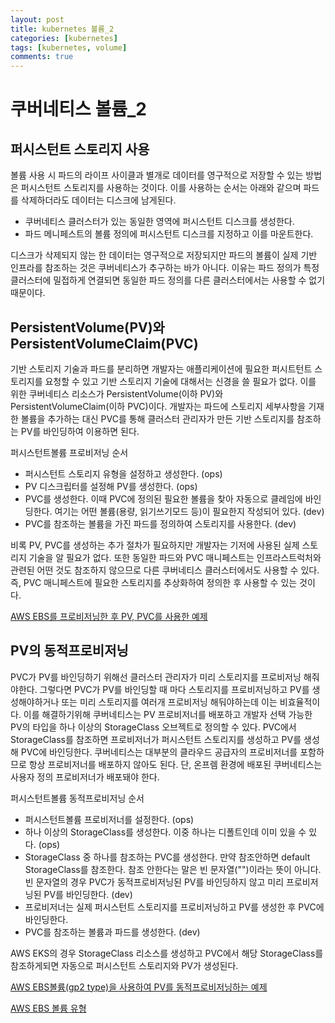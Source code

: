 ```yaml
---
layout: post
title: kubernetes 볼륨_2
categories: [kubernetes]
tags: [kubernetes, volume]
comments: true
---
```



# 쿠버네티스 볼륨_2

## 퍼시스턴트 스토리지 사용

볼륨 사용 시 파드의 라이프 사이클과 별개로 데이터를 영구적으로 저장할 수 있는 방법은 퍼시스턴트 스토리지를 사용하는 것이다. 
이를 사용하는 순서는 아래와 같으며 파드를 삭제하더라도 데이터는 디스크에 남게된다.
 
 - 쿠버네티스 클러스터가 있는 동일한 영역에 퍼시스턴트 디스크를 생성한다.
 - 파드 메니페스트의 볼륨 정의에 퍼시스턴트 디스크를 지정하고 이를 마운트한다.
 
디스크가 삭제되지 않는 한 데이터는 영구적으로 저장되지만 파드의 볼륨이 실제 기반 인프라를 참조하는 것은 쿠버네티스가 추구하는 바가 아니다. 
이유는 파드 정의가 특정 클러스터에 밀접하게 연결되면 동일한 파드 정의를 다른 클러스터에서는 사용할 수 없기 때문이다.

## PersistentVolume(PV)와 PersistentVolumeClaim(PVC)
기반 스토리지 기술과 파드를 분리하면 개발자는 애플리케이션에 필요한 퍼시트턴트 스토리지를 요청할 수 있고 기반 스토리지 기술에 대해서는 신경을 쓸 필요가 없다. 
이를 위한 쿠버네티스 리소스가 PersistentVolume(이하 PV)와 PersistentVolumeClaim(이하 PVC)이다. 
개발자는 파드에 스토리지 세부사항을 기재한 볼륨을 추가하는 대신 PVC를 통해 클러스터 관리자가 만든 기반 스토리지를 참조하는 PV를 바인딩하여 이용하면 된다.

퍼시스턴트볼륨 프로비저닝 순서
 - 퍼시스턴트 스토리지 유형을 설정하고 생성한다. (ops)
 - PV 디스크립터를 설정해 PV를 생성한다. (ops)
 - PVC를 생성한다. 이때 PVC에 정의된 필요한 볼륨을 찾아 자동으로 클레임에 바인딩한다.
   여기는 어떤 볼륨(용량, 읽기쓰기모드 등)이 필요한지 작성되어 있다. (dev)
 - PVC를 참조하는 볼륨을 가진 파드를 정의하여 스토리지를 사용한다. (dev)
 
비록 PV, PVC를 생성하는 추가 절차가 필요하지만 개발자는 기저에 사용된 실제 스토리지 기술을 알 필요가 없다. 또한 동일한 파드와 PVC 매니페스트는 인프라스트럭처와 관련된
어떤 것도 참조하지 않으므로 다른 쿠버네티스 클러스터에서도 사용할 수 있다. 즉, PVC 매니페스트에 필요한 스토리지를 추상화하여 정의한 후 사용할 수 있는 것이다.
 
[AWS EBS를 프로비저닝한 후 PV, PVC를 사용한 예제](https://github.com/jini-lee/k8s-practice/tree/master/volume/persistent_volume_static)

## PV의 동적프로비저닝
PVC가 PV를 바인딩하기 위해선 클러스터 관리자가 미리 스토리지를 프로비저닝 해줘야한다. 그렇다면 PVC가 PV를 바인딩할 때 마다 스토리지를 프로비저닝하고 PV를 생성해야하거나 또는 미리 스토리지를 여러개 프로비저닝 해둬야하는데 이는 비효율적이다. 이를 해결하기위해 쿠버네티스는 PV 프로비저너를 배포하고 개발자 선택 가능한 PV의 타입을 하나 이상의 StorageClass 오브젝트로 정의할 수 있다. PVC에서 StorageClass를 참조하면 프로비저너가 퍼시스턴트 스토리지를 생성하고 PV를 생성해 PVC에 바인딩한다. 쿠버네티스는 대부분의 클라우드 공급자의 프로비저너를 포함하므로 항상 프로비저너를 배포하지 않아도 된다. 단, 온프렘 환경에 배포된 쿠버네티스는 사용자 정의 프로비저너가 배포돼야 한다.

퍼시스턴트볼륨 동적프로비저닝 순서
- 퍼시스턴트볼륨 프로비저너를 설정한다. (ops)
- 하나 이상의 StorageClass를 생성한다. 이중 하나는 디폴트인데 이미 있을 수 있다. (ops)
- StorageClass 중 하나를 참조하는 PVC를 생성한다. 만약 참조안하면 default StorageClass를 참조한다. 참조 안한다는 말은 빈 문자열("")이라는 뜻이 아니다. 빈 문자열의 경우 PVC가 동적프로비저닝된 PV를 바인딩하지 않고 미리 프로비저닝된 PV를 바인딩한다. (dev)
- 프로비저너는 실제 퍼시스턴트 스토리지를 프로비저닝하고 PV를 생성한 후 PVC에 바인딩한다.
- PVC를 참조하는 볼륨과 파드를 생성한다. (dev)

AWS EKS의 경우 StorageClass 리소스를 생성하고 PVC에서 해당 StorageClass를 참조하게되면 자동으로 퍼시스턴트 스토리지와 PV가 생성된다.

[AWS EBS볼륨(gp2 type)을 사용하여 PV를 동적프로비저닝하는 예제](https://github.com/jini-lee/k8s-practice/tree/master/volume/persistent_volume_dynamic)

[AWS EBS 볼륨 유형](https://docs.aws.amazon.com/ko_kr/AWSEC2/latest/UserGuide/ebs-volume-types.html)

